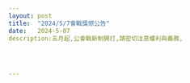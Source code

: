 ```yaml
---
layout: post
title:  "2024/5/7會戰獎懲公告"
date:   2024-5-07
description:五月起,公會戰新制開打,請密切注意權利與義務,




---
```

